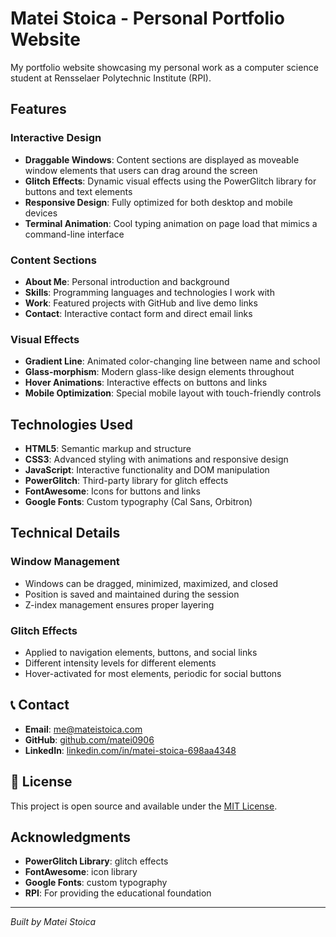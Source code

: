 # Matei Stoica - Personal Portfolio Website

My portfolio website showcasing my personal work as a computer science student at Rensselaer Polytechnic Institute (RPI).

##  Features

### Interactive Design
- **Draggable Windows**: Content sections are displayed as moveable window elements that users can drag around the screen
- **Glitch Effects**: Dynamic visual effects using the PowerGlitch library for buttons and text elements
- **Responsive Design**: Fully optimized for both desktop and mobile devices
- **Terminal Animation**: Cool typing animation on page load that mimics a command-line interface

### Content Sections
- **About Me**: Personal introduction and background
- **Skills**: Programming languages and technologies I work with
- **Work**: Featured projects with GitHub and live demo links
- **Contact**: Interactive contact form and direct email links

### Visual Effects
- **Gradient Line**: Animated color-changing line between name and school
- **Glass-morphism**: Modern glass-like design elements throughout
- **Hover Animations**: Interactive effects on buttons and links
- **Mobile Optimization**: Special mobile layout with touch-friendly controls

##  Technologies Used

- **HTML5**: Semantic markup and structure
- **CSS3**: Advanced styling with animations and responsive design
- **JavaScript**: Interactive functionality and DOM manipulation
- **PowerGlitch**: Third-party library for glitch effects
- **FontAwesome**: Icons for buttons and links
- **Google Fonts**: Custom typography (Cal Sans, Orbitron)

##  Technical Details

### Window Management
- Windows can be dragged, minimized, maximized, and closed
- Position is saved and maintained during the session
- Z-index management ensures proper layering

### Glitch Effects
- Applied to navigation elements, buttons, and social links
- Different intensity levels for different elements
- Hover-activated for most elements, periodic for social buttons

## 📞 Contact

- **Email**: me@mateistoica.com
- **GitHub**: [github.com/matei0906](https://github.com/matei0906)
- **LinkedIn**: [linkedin.com/in/matei-stoica-698aa4348](https://www.linkedin.com/in/matei-stoica-698aa4348)

## 📄 License

This project is open source and available under the [MIT License](LICENSE).

##  Acknowledgments

- **PowerGlitch Library**: glitch effects
- **FontAwesome**: icon library
- **Google Fonts**: custom typography
- **RPI**: For providing the educational foundation

---


*Built by Matei Stoica*

